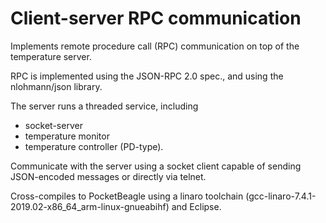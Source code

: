 # Client-server RPC communication
Implements remote procedure call (RPC) communication on top of the temperature server.

RPC is implemented using the JSON-RPC 2.0 spec., and using the nlohmann/json library.

The server runs a threaded service, including
- socket-server
- temperature monitor
- temperature controller (PD-type).

Communicate with the server using a socket client capable of sending JSON-encoded messages or directly via telnet.

Cross-compiles to PocketBeagle using a linaro toolchain (gcc-linaro-7.4.1-2019.02-x86_64_arm-linux-gnueabihf) and Eclipse.
